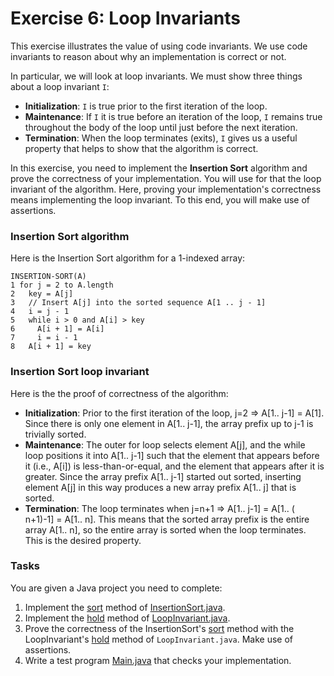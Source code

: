 # Exercise 6: Loop Invariants
This exercise illustrates the value of using code invariants. We use code invariants to reason about why an implementation is correct or not.

In particular, we will look at loop invariants. We must show three things about a loop invariant `I`:

- **Initialization**: `I` is true prior to the first iteration of the loop.  
- **Maintenance**: If `I` it is true before an iteration of the loop, `I` remains true  throughout the body of the loop until just before the next iteration.  
- **Termination**: When the loop terminates (exits), `I` gives us a useful property that helps to show that the algorithm is correct.

In this exercise, you need to implement the **Insertion Sort** algorithm and prove the correctness of your implementation. You will use for that the loop invariant of the algorithm. Here, proving your implementation's correctness means implementing the loop invariant. To this end, you will make use of assertions.

### Insertion Sort algorithm
Here is the Insertion Sort algorithm for a 1-indexed array:
```
INSERTION-SORT(A)
1 for j = 2 to A.length
2   key = A[j]
3   // Insert A[j] into the sorted sequence A[1 .. j - 1]
4   i = j - 1
5   while i > 0 and A[i] > key
6     A[i + 1] = A[i]
7     i = i - 1
8   A[i + 1] = key
```

### Insertion Sort loop invariant
Here is the the proof of correctness of the algorithm:

- **Initialization**: Prior to the first iteration of the loop, j=2 ⇒ A[1.. j-1] = A[1].  Since there is only one element in A[1.. j-1], the array prefix up to j-1 is trivially sorted.
- **Maintenance**: The outer for loop selects element A[j], and the while loop positions it into A[1.. j-1] such that the element that appears before it (i.e., A[i]) is less-than-or-equal, and the element that appears after it is greater. Since the array prefix A[1.. j-1] started out sorted, inserting element A[j] in this way produces a new array prefix A[1.. j] that is sorted.
- **Termination**: The loop terminates when j=n+1 ⇒ A[1.. j-1] = A[1.. ( n+1)-1] = A[1.. n]. This means that the sorted array prefix is the entire array A[1.. n], so the entire array is sorted when the loop terminates. This is the desired property.

### Tasks
You are given a Java project you need to complete:

1. Implement the [sort](src/ch/epfl/sweng/defensive/loop/invariant/InsertionSort.java#L6) method of [InsertionSort.java](src/ch/epfl/sweng/defensive/loop/invariant/InsertionSort.java).
1. Implement the [hold](src/ch/epfl/sweng/defensive/loop/invariant/LoopInvariant.java#L6) method of [LoopInvariant.java](src/ch/epfl/sweng/defensive/loop/invariant/LoopInvariant.java).
1. Prove the correctness of the InsertionSort's [sort](src/ch/epfl/sweng/defensive/loop/invariant/InsertionSort.java#L6) method with the LoopInvariant's [hold](src/ch/epfl/sweng/defensive/loop/invariant/LoopInvariant.java#L6) method of `LoopInvariant.java`. Make use of assertions.
1. Write a test program [Main.java](src/ch/epfl/sweng/defensive/loop/invariant/Main.java) that checks your implementation.
